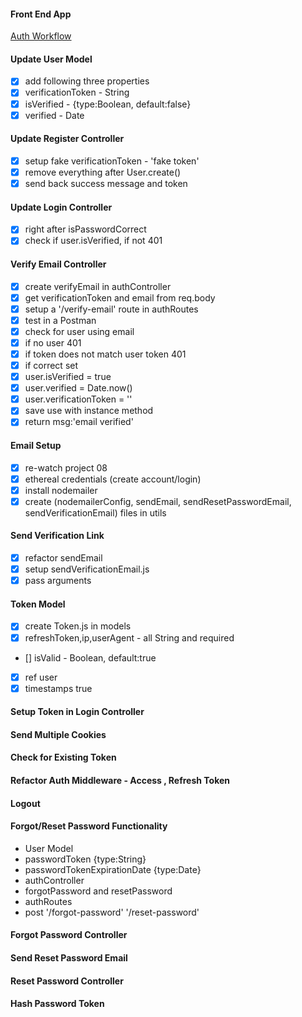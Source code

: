 #### Front End App

[Auth Workflow](https://react-node-user-workflow-front-end.netlify.app/)

#### Update User Model

- [x] add following three properties
- [x] verificationToken - String
- [x] isVerified - {type:Boolean, default:false}
- [x] verified - Date

#### Update Register Controller

- [x] setup fake verificationToken - 'fake token'
- [x] remove everything after User.create()
- [x] send back success message and token

#### Update Login Controller

- [x] right after isPasswordCorrect
- [x] check if user.isVerified, if not 401

#### Verify Email Controller

- [x] create verifyEmail in authController
- [x] get verificationToken and email from req.body
- [x] setup a '/verify-email' route in authRoutes
- [x] test in a Postman
- [x] check for user using email
- [x] if no user 401
- [x] if token does not match user token 401
- [x] if correct set
- [x] user.isVerified = true
- [x] user.verified = Date.now()
- [x] user.verificationToken = ''
- [x] save use with instance method
- [x] return msg:'email verified'

#### Email Setup

- [x] re-watch project 08
- [x] ethereal credentials (create account/login)
- [x] install nodemailer
- [x] create (nodemailerConfig, sendEmail,
      sendResetPasswordEmail, sendVerificationEmail) files in utils

#### Send Verification Link

- [x] refactor sendEmail
- [x] setup sendVerificationEmail.js
- [x] pass arguments

#### Token Model

- [x] create Token.js in models
- [x] refreshToken,ip,userAgent - all String and required
- [] isValid - Boolean, default:true
- [x] ref user
- [x] timestamps true

#### Setup Token in Login Controller

#### Send Multiple Cookies

#### Check for Existing Token

#### Refactor Auth Middleware - Access , Refresh Token

#### Logout

#### Forgot/Reset Password Functionality

- User Model
- passwordToken {type:String}
- passwordTokenExpirationDate {type:Date}
- authController
- forgotPassword and resetPassword
- authRoutes
- post '/forgot-password' '/reset-password'

#### Forgot Password Controller

#### Send Reset Password Email

#### Reset Password Controller

#### Hash Password Token
